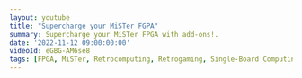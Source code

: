 ```yaml
---
layout: youtube
title: "Supercharge your MiSTer FGPA"
summary: Supercharge your MiSTer FPGA with add-ons!.
date: '2022-11-12 09:00:00:00'
videoId: eGBG-AM6se8
tags: [FPGA, MiSTer, Retrocomputing, Retrogaming, Single-Board Computing, Videos]
---
```


